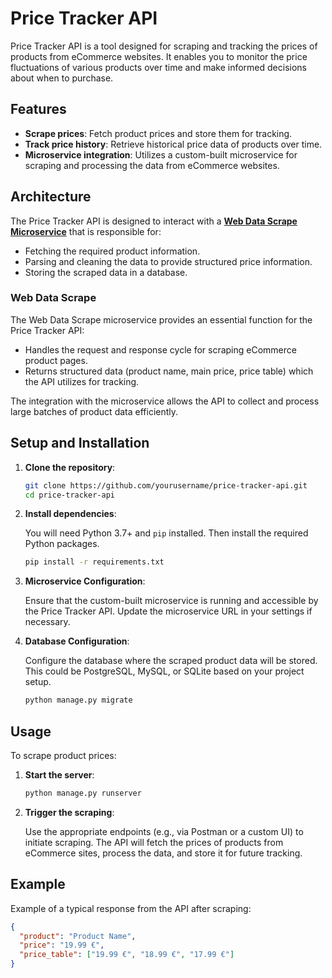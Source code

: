 # Price Tracker API

Price Tracker API is a tool designed for scraping and tracking the prices of products from eCommerce websites. It enables you to monitor the price fluctuations of various products over time and make informed decisions about when to purchase.

## Features
- **Scrape prices**: Fetch product prices and store them for tracking.
- **Track price history**: Retrieve historical price data of products over time.
- **Microservice integration**: Utilizes a custom-built microservice for scraping and processing the data from eCommerce websites.

## Architecture
The Price Tracker API is designed to interact with a **[**Web Data Scrape Microservice**](https://github.com/tancincozach/web-data-scrape)** that is responsible for:
- Fetching the required product information.
- Parsing and cleaning the data to provide structured price information.
- Storing the scraped data in a database.

### Web Data Scrape
The Web Data Scrape microservice provides an essential function for the Price Tracker API:
- Handles the request and response cycle for scraping eCommerce product pages.
- Returns structured data (product name, main price, price table) which the API utilizes for tracking.
  
The integration with the microservice allows the API to collect and process large batches of product data efficiently.

## Setup and Installation

1. **Clone the repository**:

    ```bash
    git clone https://github.com/yourusername/price-tracker-api.git
    cd price-tracker-api
    ```

2. **Install dependencies**:

    You will need Python 3.7+ and `pip` installed. Then install the required Python packages.

    ```bash
    pip install -r requirements.txt
    ```

3. **Microservice Configuration**:

    Ensure that the custom-built microservice is running and accessible by the Price Tracker API. Update the microservice URL in your settings if necessary.

4. **Database Configuration**:

    Configure the database where the scraped product data will be stored. This could be PostgreSQL, MySQL, or SQLite based on your project setup.

    ```bash
    python manage.py migrate
    ```

## Usage

To scrape product prices:

1. **Start the server**:

    ```bash
    python manage.py runserver
    ```

2. **Trigger the scraping**:

    Use the appropriate endpoints (e.g., via Postman or a custom UI) to initiate scraping. The API will fetch the prices of products from eCommerce sites, process the data, and store it for future tracking.

## Example

Example of a typical response from the API after scraping:

```json
{
  "product": "Product Name",
  "price": "19.99 €",
  "price_table": ["19.99 €", "18.99 €", "17.99 €"]
}
